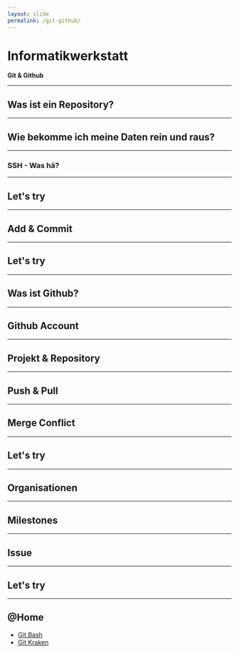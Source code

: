```yaml
---
layout: slide
permalink: /git-github/
---
```


# Informatikwerkstatt
__Git & Github__

---

## Was ist ein Repository?

---

## Wie bekomme ich meine Daten rein und raus?

---

### SSH - Was hä?

---

## Let's try

---

## Add & Commit

---

## Let's try

---

## Was ist Github?

---

## Github Account

---

## Projekt & Repository

---

## Push & Pull

---

## Merge Conflict

---

## Let's try

---

## Organisationen

---

## Milestones

---

## Issue

---

## Let's try

---

## @Home

* [Git Bash](https://git-scm.com/downloads)
* [Git Kraken](https://www.gitkraken.com/)
